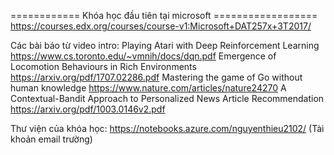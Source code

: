 ============ Khóa học đầu tiên tại microsoft ==================
https://courses.edx.org/courses/course-v1:Microsoft+DAT257x+3T2017/

Các bài báo từ video intro:
    Playing Atari with Deep Reinforcement Learning
        https://www.cs.toronto.edu/~vmnih/docs/dqn.pdf
    Emergence of Locomotion Behaviours in Rich Environments
        https://arxiv.org/pdf/1707.02286.pdf
    Mastering the game of Go without human knowledge
        https://www.nature.com/articles/nature24270
    A Contextual-Bandit Approach to Personalized News Article Recommendation
        https://arxiv.org/pdf/1003.0146v2.pdf

Thư viện của khóa học:
    https://notebooks.azure.com/nguyenthieu2102/  (Tài khoản email trường) 
    
    
    